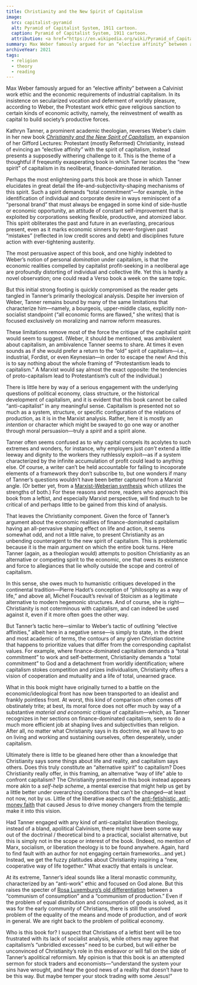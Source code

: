 ```yaml
---
title: Christianity and the New Spirit of Capitalism
image:
  src: capitalist-pyramid
  alt: Pyramid of Capitalist System, 1911 cartoon.
  caption: Pyramid of Capitalist System, 1911 cartoon.
  attribution: <a href="https://en.wikipedia.org/wiki/Pyramid_of_Capitalist_System#/media/File:Anti-capitalism_color%E2%80%94_Restored.png">Wikimedia Commons</a>
summary: Max Weber famously argued for an “elective affinity” between a Calvinist work ethic and the economic requirements of industrial capitalism. In its insistence on secularized vocation and deferment of worldly pleasure, according to Weber, the Protestant work ethic gave religious sanction to certain kinds of economic activity, namely, the reinvestment of wealth as capital to build society’s productive forces.
archiveYear: 2021
tags:
  - religion
  - theory
  - reading
---
```


Max Weber famously argued for an “elective affinity” between a Calvinist work ethic and the economic requirements of industrial capitalism. In its insistence on secularized vocation and deferment of worldly pleasure, according to Weber, the Protestant work ethic gave religious sanction to certain kinds of economic activity, namely, the reinvestment of wealth as capital to build society’s productive forces.

Kathryn Tanner, a prominent academic theologian, reverses Weber’s claim in her new book _[Christianity and the New Spirit of Capitalism](https://yalebooks.yale.edu/book/9780300258493/christianity-and-the-new-spirit-of-capitalism/)_, an expansion of her Gifford Lectures: Protestant (mostly Reformed) Christianity, instead of evincing an “elective affinity” with the spirit of capitalism, instead presents a supposedly withering challenge to it. This is the theme of a thoughtful if freqeuntly exasperating book in which Tanner locates the “new spirit” of capitalism in its neoliberal, finance-dominated iteration.

Perhaps the most enlightening parts this book are those in which Tanner elucidates in great detail the life-and-subjectivity-shaping mechanisms of this spirit. Such a spirit demands “total commitment”—for example, in the identification of individual and corporate desire in ways reminiscent of a “personal brand” that must always be engaged in some kind of side-hustle or economic opportunity, an attitude of constant self-improvement that is exploited by corporations seeking flexible, productive, and atomized labor. This spirit obliterates the past and future in an everlasting, precarious present, even as it marks economic sinners by never-forgiven past “mistakes” (reflected in low credit scores and debt) and disciplines future action with ever-tightening austerity.

The most persuasive aspect of this book, and one highly indebted to Weber’s notion of personal _domination_ under capitalism, is that the economic realities compelled by capitalist profit-seeking in a neoliberal age are profoundly distorting of individual and collective life. Yet this is hardly a novel observation; one could read a Verso book a week on the same topic.

But this initial strong footing is quickly compromised as the reader gets tangled in Tanner’s primarily theological analysis. Despite her inversion of Weber, Tanner remains bound by many of the same limitations that characterize him—namely, a bourgeois, upper-middle class, explicitly non-socialist standpoint (“all economic forms are flawed,” she writes) that is focused exclusively on moralizing and narrow reform measures.

These limitations remove most of the force the critique of the capitalist spirit would seem to suggest. (Weber, it should be mentioned, was ambivalent about capitalism, an ambivalence Tanner seems to share. At times it even sounds as if she would prefer a return to the “old” spirit of capitalism—i.e., industrial, Fordist, or even Keynesian—in order to escape the new! And this is to say nothing about the whole framing of “Protestantism leads to capitalism.” A Marxist would say almost the exact opposite: the tendencies of proto-capitalism lead to Protestantism’s cult of the individual.)

There is little here by way of a serious engagement with the underlying questions of political economy, class structure, or the historical development of capitalism, and it is evident that this book cannot be called “anti-capitalist” in any meaningful sense. Capitalism is presented not so much as a system, structure, or specific configuration of the relations of production, as it is in the Marxist analysis. Rather, here it is mostly an _intention_ or character which might be swayed to go one way or another through moral persuasion—truly a _spirit_ and a spirit alone.

Tanner often seems confused as to why capital compels its acolytes to such extremes and wonders, for instance, why employers just _can’t_ extend a little leeway and dignity to the workers they ruthlessly exploit—as if a system characterized by the infinite accumulation of profit could lead to anything else. Of course, a writer can’t be held accountable for failing to incoporate elements of a framework they don’t subscribe to, but one wonders if many of Tanner’s questions wouldn’t have been better captured from a Marxist angle. (Or better yet, from a [Marxist-Weberian synthesis](https://internationalviewpoint.org/spip.php?article1106) which utilizes the strengths of both.) For these reasons and more, readers who approach this book from a leftist, and especially Marxist perspective, will find much to be critical of and perhaps little to be gained from this kind of analysis.

That leaves the Christianity component. Given the force of Tanner’s argument about the economic realities of finance-dominated capitalism having an all-pervasive shaping effect on life and action, it seems somewhat odd, and not a little naive, to present Christianity as an unbending counteragent to the new spirit of capitalism. This is problematic because it is the main argument on which the entire book turns. Here Tanner (again, as a theologian would) attempts to position Christianity as an alternative or competing spirit to the economic, one that owes its existence and force to allegiances that lie wholly outside the scope and control of capitalism.

In this sense, she owes much to humanistic critiques developed in the continental tradition—Pierre Hadot’s conception of “philosophy as a way of life,” and above all, Michel Foucault’s revival of Stoicism as a legitimate alternative to modern hegemonic structures. And of course, she is right—Christianity is not coterminous with capitalism, and can indeed be used against it, even if it more often goes the other way.

But Tanner’s tactic here—similar to Weber’s tactic of outlining “elective affinities,” albeit here in a negative sense—is simply to state, in the driest and most academic of terms, the contours of any given Christian doctrine that happens to prioritize values that differ from the corresponding capitalist values. For example, where finance-dominated capitalism demands a “total commitment” to work and self-betterment, Christianity demands a “total commitment” to God and a detachment from worldly identification; where capitalism stokes competition and prizes individualism, Christianity offers a vision of cooperation and mutuality and a life of total, unearned grace.

What in this book might have originally turned to a battle on the economic/ideological front has now been transported to an idealist and frankly pointless front. At worst, this kind of comparison often comes off obstinately trite; at best, its moral force does not offer much by way of a substantive _material and economic_ critique of capitalism—which, as Tanner recognizes in her sections on finance-dominated capitalism, seem to do a much more efficient job at shaping lives and subjectivities than religion. After all, no matter what Christianity says in its doctrine, we all have to go on living and working and sustaining ourselves, often desperately, under capitalism.

Ultimately there is little to be gleaned here other than a knowledge that Christianity says some things about life and reality, and capitalism says others. Does this truly constitute an “alternative spirit” to capitalism? Does Christianity really offer, in this framing, an alternative “way of life” able to confront capitalism? The Christianity presented in this book instead appears more akin to a _self-help scheme_, a mental exercise that might help us get by a little better under overarching conditions that can’t be changed—at least not now, not by us. Little of the liberative aspects of the [anti-fetishistic, anti-money faith](/posts/essays/ideology-fetishism-apophaticism-marxist-criticism-and-christianity/) that caused Jesus to drive money changers from the temple make it into this vision.

Had Tanner engaged with any kind of anti-capitalist liberation theology, instead of a bland, apolitical Calvinism, there might have been some way out of the doctrinal / theoretical bind to a practical, socialist alternative, but this is simply not in the scope or interest of the book. (Indeed, no mention of Marx, socialism, or liberation theology is to be found anywhere. Again, hard to find fault with an author for not engaging certain frameworks...and yet.) Instead, we get the fuzzy platitudes about Christianity inspiring a “new, cooperative way of life together.” What exactly that entails is unclear.

At its extreme, Tanner’s ideal sounds like a literal monastic community, characterized by an “anti-work” ethic and focused on God alone. But this raises the specter of [Rosa Luxemburg’s old differentiation](https://www.marxists.org/archive/luxemburg/1905/misc/socialism-churches.htm) between a “communism of consumption” and a “communism of production.” Even if the problem of equal distribution and consumption of goods is solved, as it was for the early community of Christians, there is still the unsolved problem of the equality of the means and mode of production, and of _work_ in general. We are right back to the problem of political economy.

Who is this book for? I suspect that Christians of a leftist bent will be too frustrated with its lack of socialist analysis, while others may agree that capitalism’s “unbridled excesses” need to be curbed, but will either be unconvinced of Christianity’s role in this endeavor or will fall on the side of Tanner’s apolitical reformism. My opinion is that this book is an attempted sermon for stock traders and economists—“understand the system your sins have wrought, and hear the good news of a reality that doesn’t have to be this way. But maybe temper your stock trading with some Jesus!”
